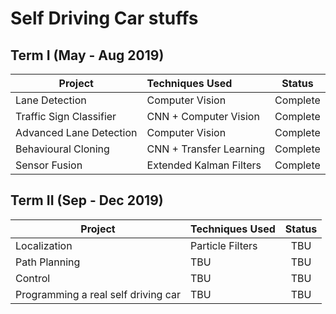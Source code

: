 # Self Driving Car stuffs
## Term I (May - Aug 2019)

  | Project        |Techniques Used| Status |
  | ------------- |:-------------|:-------------:|
  | Lane Detection     | Computer Vision | Complete |
  | Traffic Sign Classifier| CNN + Computer Vision      | Complete      |
  | Advanced Lane Detection | Computer Vision | Complete      |
  | Behavioural Cloning | CNN + Transfer Learning | Complete      |
  | Sensor Fusion  | Extended Kalman Filters |Complete      |

## Term II (Sep - Dec 2019)

  | Project     |Techniques Used| Status |
  | -------------|:-------------|:-------------:|
  | Localization |Particle Filters | TBU |
  | Path Planning   | TBU  | TBU      |
  | Control | TBU    | TBU |
  | Programming a real self driving car | TBU      | TBU|

